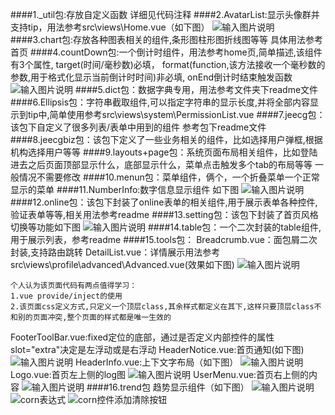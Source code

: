####1._util包:存放自定义函数 详细见代码注释
####2.AvatarList:显示头像群并支持tip，用法参考src\views\Home.vue（如下图）
![输入图片说明](https://static.oschina.net/uploads/img/201904/12181253_O0Xi.png "在这里输入图片标题")
####3.chart包:存放各种图表相关的组件,条形图柱形图折线图等等 具体用法参考首页
####4.countDown包:一个倒计时组件，用法参考home页,简单描述,该组件有3个属性,
target(时间/毫秒数)必填，
format(function,该方法接收一个毫秒数的参数,用于格式化显示当前倒计时时间)非必填,
onEnd倒计时结束触发函数
![输入图片说明](https://static.oschina.net/uploads/img/201904/12182046_mwqJ.png "在这里输入图片标题")
####5.dict包：数据字典专用，用法参考文件夹下readme文件
####6.Ellipsis包：字符串截取组件,可以指定字符串的显示长度,并将全部内容显示到tip中,简单使用参考src\views\system\PermissionList.vue
####7.jeecg包：该包下自定义了很多列表/表单中用到的组件 参考包下readme文件
####8.jeecgbiz包：该包下定义了一些业务相关的组件，比如选择用户弹框,根据机构选择用户等等
####9.layouts+page包：系统页面布局相关组件，比如登陆进去之后页面顶部显示什么，底部显示什么，菜单点击触发多个tab的布局等等 一般情况不需要修改
####10.menun包：菜单组件，俩个，一个折叠菜单一个正常显示的菜单
####11.NumberInfo:数字信息显示组件 如下图
![输入图片说明](https://static.oschina.net/uploads/img/201904/12185858_uvJ5.png "在这里输入图片标题")
####12.online包：该包下封装了online表单的相关组件,用于展示表单各种控件,验证表单等等,相关用法参考readme
####13.setting包：该包下封装了首页风格切换等功能如下图
![输入图片说明](https://static.oschina.net/uploads/img/201904/12190520_jySG.png "在这里输入图片标题")
####14.table包：一个二次封装的table组件,用于展示列表，参考readme
####15.tools包：
Breadcrumb.vue：面包屑二次封装,支持路由跳转
DetailList.vue：详情展示用法参考src\views\profile\advanced\Advanced.vue(效果如下图)
![输入图片说明](https://static.oschina.net/uploads/img/201904/12193954_Uar6.png "在这里输入图片标题")
````
个人认为该页面代码有两点值得学习：
1.vue provide/inject的使用
2.该页面css定义方式,只定义一个顶层class,其余样式都定义在其下,这样只要顶层class不和别的页面冲突,整个页面的样式都是唯一生效的
````
FooterToolBar.vue:fixed定位的底部，通过是否定义内部控件的属性slot="extra"决定是左浮动或是右浮动
HeaderNotice.vue:首页通知(如下图)
![输入图片说明](https://static.oschina.net/uploads/img/201904/12195340_fPe0.png "在这里输入图片标题")
HeaderInfo.vue:上下文字布局（如下图）
![输入图片说明](https://static.oschina.net/uploads/img/201904/12195638_dG5o.png "在这里输入图片标题")
Logo.vue:首页左上侧的log图
![输入图片说明](https://static.oschina.net/uploads/img/201904/12200908_ihv3.png "在这里输入图片标题")
UserMenu.vue:首页右上侧的内容
![输入图片说明](https://static.oschina.net/uploads/img/201904/12201226_laQK.png "在这里输入图片标题")
####16.trend包 趋势显示组件（如下图）
![输入图片说明](https://static.oschina.net/uploads/img/201904/12201600_Wo8K.png "在这里输入图片标题")
![corn表达式](https://oscimg.oschina.net/oscnet/661f9ac09016395f9f49286143af3241623.jpg)
![corn控件添加清除按钮](https://oscimg.oschina.net/oscnet/15096e49f2e29bd829e304d56770025d03c.jpg)